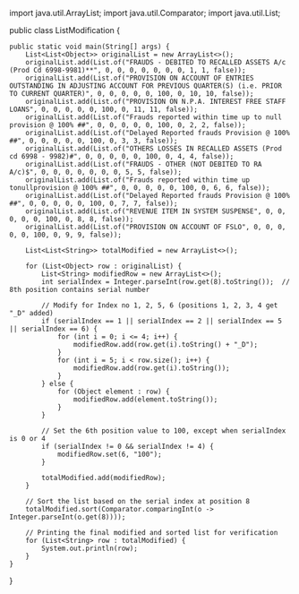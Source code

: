 import java.util.ArrayList;
import java.util.Comparator;
import java.util.List;

public class ListModification {

    public static void main(String[] args) {
        List<List<Object>> originalList = new ArrayList<>();
        originalList.add(List.of("FRAUDS - DEBITED TO RECALLED ASSETS A/c (Prod Cd 6998-9981)**", 0, 0, 0, 0, 0, 0, 0, 1, 1, false));
        originalList.add(List.of("PROVISION ON ACCOUNT OF ENTRIES OUTSTANDING IN ADJUSTING ACCOUNT FOR PREVIOUS QUARTER(S) (i.e. PRIOR TO CURRENT QUARTER)", 0, 0, 0, 0, 0, 100, 0, 10, 10, false));
        originalList.add(List.of("PROVISION ON N.P.A. INTEREST FREE STAFF LOANS", 0, 0, 0, 0, 0, 100, 0, 11, 11, false));
        originalList.add(List.of("Frauds reported within time up to null provision @ 100% ##", 0, 0, 0, 0, 0, 100, 0, 2, 2, false));
        originalList.add(List.of("Delayed Reported frauds Provision @ 100% ##", 0, 0, 0, 0, 0, 100, 0, 3, 3, false));
        originalList.add(List.of("OTHERS LOSSES IN RECALLED ASSETS (Prod cd 6998 - 9982)#", 0, 0, 0, 0, 0, 100, 0, 4, 4, false));
        originalList.add(List.of("FRAUDS - OTHER (NOT DEBITED TO RA A/c)$", 0, 0, 0, 0, 0, 0, 0, 5, 5, false));
        originalList.add(List.of("Frauds reported within time up tonullprovision @ 100% ##", 0, 0, 0, 0, 0, 100, 0, 6, 6, false));
        originalList.add(List.of("Delayed Reported frauds Provision @ 100% ##", 0, 0, 0, 0, 0, 100, 0, 7, 7, false));
        originalList.add(List.of("REVENUE ITEM IN SYSTEM SUSPENSE", 0, 0, 0, 0, 0, 100, 0, 8, 8, false));
        originalList.add(List.of("PROVISION ON ACCOUNT OF FSLO", 0, 0, 0, 0, 0, 100, 0, 9, 9, false));

        List<List<String>> totalModified = new ArrayList<>();

        for (List<Object> row : originalList) {
            List<String> modifiedRow = new ArrayList<>();
            int serialIndex = Integer.parseInt(row.get(8).toString());  // 8th position contains serial number

            // Modify for Index no 1, 2, 5, 6 (positions 1, 2, 3, 4 get "_D" added)
            if (serialIndex == 1 || serialIndex == 2 || serialIndex == 5 || serialIndex == 6) {
                for (int i = 0; i <= 4; i++) {
                    modifiedRow.add(row.get(i).toString() + "_D");
                }
                for (int i = 5; i < row.size(); i++) {
                    modifiedRow.add(row.get(i).toString());
                }
            } else {
                for (Object element : row) {
                    modifiedRow.add(element.toString());
                }
            }

            // Set the 6th position value to 100, except when serialIndex is 0 or 4
            if (serialIndex != 0 && serialIndex != 4) {
                modifiedRow.set(6, "100");
            }

            totalModified.add(modifiedRow);
        }

        // Sort the list based on the serial index at position 8
        totalModified.sort(Comparator.comparingInt(o -> Integer.parseInt(o.get(8))));

        // Printing the final modified and sorted list for verification
        for (List<String> row : totalModified) {
            System.out.println(row);
        }
    }
}